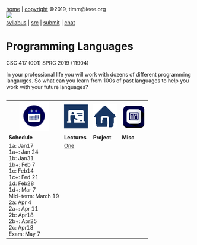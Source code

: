 [home](http://tiny.cc/plm19) |
[copyright](https://github.com/txt/plm19/blob/master/license.md) &copy;2019, timm&commat;ieee.org
<br>
<a href="http://tiny.cc/plm19"><img width=900 src="https://raw.githubusercontent.com/txt/plm19/master/etc/img/banner.png"></a>
<br>
[syllabus](https://github.com/txt/plm19/blob/master/doc/syllabus.md) |
[src](https://github.com/txt/plm19/tree/master/src) |
[submit](http://tiny.cc/plm19give) |
[chat](https://plm19.slack.com/)

# Programming Languages



CSC 417 (001) SPRG 2019 (11904)


In your professional life you will work with dozens of different programming langauges.
So what can you learn from 100s of past languages to help you work with your future languages?


<table width="100%" border=0 align=right>
<tr>
<td align=center><img  width=80 src="etc/img/time.png"></td>
<td align=center><img  src="etc/img/lectures.gif"></td>
<td align=center><img  src="etc/img/homework.gif"></td>
<td align=center><img  src="etc/img/news.png"></td>
</tr>
<tr>
<td align=left valign=top><b>Schedule</b>

</td>
<td align=left valign=top><b>Lectures</b></td>
<td align=left valign=top><b>Project</b>
<td align=left valign=top><b>Misc</b> </td>
</tr>
<tr>
<td valign=top  xwidth="100px">
1a: Jan17<br> 1a+: Jan 24<br>
1b: Jan31<br> 1b+: Feb 7<br>
1c: Feb14<br> 1c+: Fed 21<br>
1d: Feb28<br> 1d+: Mar 7<br>
Mid-term: March 19<br>
2a: Apr 4<br>2a+: Apr 11<br>
2b: Apr18<br>2b+:  Apr25 <br> 
2c: Apr18<br>
Exam: May 7
</td>
<td valign=top  xwidth="100px">
<a href="doc/lect1.md">One</a><br>


<!-- -------------------------------- -->

</td><td align=center valign=top xwidth="100px">

</td>
<td align=center valign=top  xwidth="100px">
</td>
</tr>
</table>



